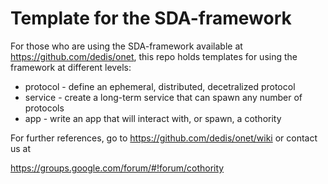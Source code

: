 # Template for the SDA-framework

For those who are using the SDA-framework available at https://github.com/dedis/onet, this
repo holds templates for using the framework at different levels:

* protocol - define an ephemeral, distributed, decetralized protocol
* service - create a long-term service that can spawn any number of protocols
* app - write an app that will interact with, or spawn, a cothority

For further references, go to https://github.com/dedis/onet/wiki or contact us at

https://groups.google.com/forum/#!forum/cothority
